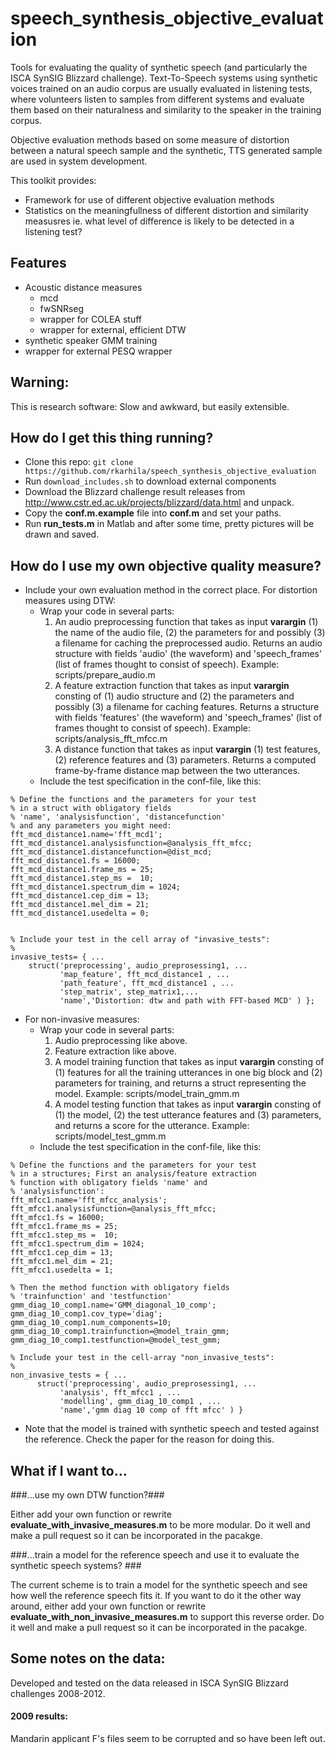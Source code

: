 # speech_synthesis_objective_evaluation #

Tools for evaluating the quality of synthetic speech (and particularly the ISCA SynSIG Blizzard challenge). Text-To-Speech systems using synthetic voices trained on an audio corpus are usually evaluated in listening  tests, where volunteers listen to samples from different systems and evaluate them based on their naturalness and similarity to the speaker in the training corpus.

Objective evaluation methods based on some measure of distortion between a natural speech sample and the synthetic, TTS generated sample are used in system development.

This toolkit provides:

* Framework for use of different objective evaluation   methods
* Statistics on the meaningfullness of different distortion and similarity measusres ie. what level of difference is likely to be detected in a listening test?


## Features ##

* Acoustic distance measures
  * mcd
  * fwSNRseg
  * wrapper for COLEA stuff
  * wrapper for external, efficient DTW
* synthetic speaker GMM training
* wrapper for external PESQ wrapper


## Warning: ##

This is research software: Slow and awkward, but easily extensible.


## How do I get this thing running? ##

* Clone this repo: `git clone https://github.com/rkarhila/speech_synthesis_objective_evaluation`
* Run `download_includes.sh` to download external components
* Download the Blizzard challenge result releases from http://www.cstr.ed.ac.uk/projects/blizzard/data.html and unpack.
* Copy the **conf.m.example** file into **conf.m** and  set your paths.
* Run **run_tests.m** in Matlab and after some time,  pretty pictures will be drawn and saved.

## How do I use my own objective quality measure? ##

* Include your own evaluation method in the correct place. For distortion measures using DTW:
  * Wrap your code in several parts: 
    1. An audio preprocessing function that takes as input **varargin** (1) the name of the audio file, (2) the parameters for and possibly (3) a filename for caching the preprocessed audio. Returns an audio structure with fields 'audio' (the waveform) and 'speech_frames' (list of frames thought to consist of speech).  Example: scripts/prepare_audio.m
    2. A feature extraction function that takes as input **varargin** consting of (1) audio structure and (2) the parameters and possibly (3) a filename for caching features. Returns a structure with fields 'features' (the waveform) and 'speech_frames' (list of frames thought to consist of speech). Example: scripts/analysis_fft_mfcc.m
    3. A distance function that takes as input **varargin** (1) test features, (2) reference features and (3) parameters. Returns a computed frame-by-frame distance map between the two utterances.
  * Include the test specification in the conf-file, like this:

```
% Define the functions and the parameters for your test
% in a struct with obligatory fields
% 'name', 'analysisfunction', 'distancefunction'
% and any parameters you might need:
fft_mcd_distance1.name='fft_mcd1';
fft_mcd_distance1.analysisfunction=@analysis_fft_mfcc;
fft_mcd_distance1.distancefunction=@dist_mcd; 
fft_mcd_distance1.fs = 16000;
fft_mcd_distance1.frame_ms = 25;
fft_mcd_distance1.step_ms =  10;
fft_mcd_distance1.spectrum_dim = 1024;
fft_mcd_distance1.cep_dim = 13;
fft_mcd_distance1.mel_dim = 21;
fft_mcd_distance1.usedelta = 0;


% Include your test in the cell array of "invasive_tests":
%
invasive_tests= { ...
    struct('preprocessing', audio_preprosessing1, ...
           'map_feature', fft_mcd_distance1 , ...
           'path_feature', fft_mcd_distance1 , ...
           'step_matrix', step_matrix1,...
           'name','Distortion: dtw and path with FFT-based MCD' ) };
```

* For non-invasive measures:
  * Wrap your code in several parts: 
    1. Audio preprocessing like above.
    2. Feature extraction like above.
    3. A model training function that takes as input **varargin** consting of (1) features for all the training utterances in one big block and (2) parameters for training, and returns a struct representing the model. Example: scripts/model_train_gmm.m 
    4. A model testing function that takes as input **varargin** consting of (1) the model, (2) the test utterance features and (3) parameters, and returns a score for the utterance. Example: scripts/model_test_gmm.m
  * Include the test specification in the conf-file, like this:

```
% Define the functions and the parameters for your test
% in a structures; First an analysis/feature extraction
% function with obligatory fields 'name' and 
% 'analysisfunction':
fft_mfcc1.name='fft_mfcc_analysis';
fft_mfcc1.analysisfunction=@analysis_fft_mfcc;
fft_mfcc1.fs = 16000;
fft_mfcc1.frame_ms = 25;
fft_mfcc1.step_ms =  10;
fft_mfcc1.spectrum_dim = 1024;
fft_mfcc1.cep_dim = 13;
fft_mfcc1.mel_dim = 21;
fft_mfcc1.usedelta = 1;

% Then the method function with obligatory fields
% 'trainfunction' and 'testfunction'
gmm_diag_10_comp1.name='GMM_diagonal_10_comp';
gmm_diag_10_comp1.cov_type='diag';
gmm_diag_10_comp1.num_components=10;
gmm_diag_10_comp1.trainfunction=@model_train_gmm;
gmm_diag_10_comp1.testfunction=@model_test_gmm;

% Include your test in the cell-array "non_invasive_tests":
%
non_invasive_tests = { ...
      struct('preprocessing', audio_preprosessing1, ...
           'analysis', fft_mfcc1 , ...
           'modelling', gmm_diag_10_comp1 , ...
           'name','gmm diag 10 comp of fft mfcc' ) }
```

  * Note that the model is trained with synthetic speech and tested against the reference. Check the paper for the reason for doing this.

## What if I want to... ##

###...use my own DTW function?###

Either add your own function or rewrite **evaluate_with_invasive_measures.m** to be more modular. Do it well and make a pull request so it can be incorporated in the pacakge.

###...train a model for the reference speech and use it to evaluate the synthetic speech systems? ###

The current scheme is to train a model for the synthetic speech and see how well the reference speech fits it. If you want to do it the other way around, either add your own function or rewrite **evaluate_with_non_invasive_measures.m** to support this reverse order. Do it well and make a pull request so it can be incorporated in the pacakge.




## Some notes on the data: ##

Developed and tested on the data released in ISCA SynSIG 
Blizzard challenges 2008-2012.

#### 2009 results: ####
Mandarin applicant F's files seem to be corrupted and so have been left out.

